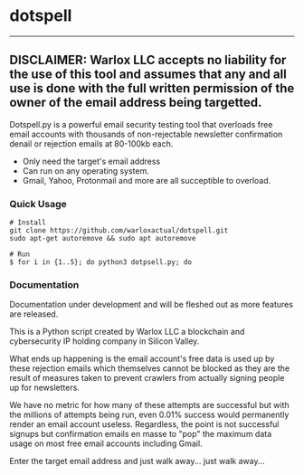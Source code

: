 # dotspell

-----------------------
DISCLAIMER: Warlox LLC accepts no liability for the use of this tool and assumes that any and all use
is done with the full written permission of the owner of the email address being targetted.
-----------------------

Dotspell.py is a powerful email security testing tool that overloads free email accounts with thousands of non-rejectable newsletter confirmation
denail or rejection emails at 80-100kb each.

* Only need the target's email address
* Can run on any operating system.
* Gmail, Yahoo, Protonmail and more are all succeptible to overload.

### Quick Usage

```shell
# Install
git clone https://github.com/warloxactual/dotspell.git
sudo apt-get autoremove && sudo apt autoremove

# Run
$ for i in {1..5}; do python3 dotpsell.py; do

```

### Documentation

Documentation under development and will be fleshed out as more features are released.

This is a Python script created by Warlox LLC a blockchain and cybersecurity IP holding company in Silicon Valley.

What ends up happening is the email account's free data is used up by these rejection emails
which themselves cannot be blocked as they are the result of measures taken to prevent 
crawlers from actually signing people up for newsletters.

We have no metric for how many of these attempts are successful but with the millions of
attempts being run, even 0.01% success would permanently render an email account useless.
Regardless, the point is not successful signups but confirmation emails en masse to "pop"
the maximum data usage on most free email accounts including Gmail.

Enter the target email address and just walk away... just walk away...

